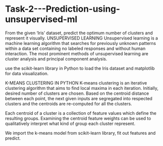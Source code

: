 # Task-2---Prediction-using-unsupervised-ml
From the given ‘Iris’ dataset, predict the optimum number of clusters and represent it visually.
UNSUPERVISED LEARNING
Unsupervised learning is a machine learning algorithm that searches for previously unknown patterns within a data set containing no labeled responses and without human interaction. The most prominent methods of unsupervised learning are cluster analysis and principal component analysis.



use the scikit-learn library in Python to load the Iris dataset and matplotlib for data visualization.

K-MEANS CLUSTERING IN PYTHON
K-means clustering is an iterative clustering algorithm that aims to find local maxima in each iteration. Initially, desired number of clusters are chosen.
Based on the centroid distance between each point, the next given inputs are segregated into respected clusters and the centroids are re-computed for all the clusters.

Each centroid of a cluster is a collection of feature values which define the resulting groups. Examining the centroid feature weights can be used to qualitatively interpret what kind of group each cluster represent.

We import the k-means model from scikit-learn library, fit out features and predict.
